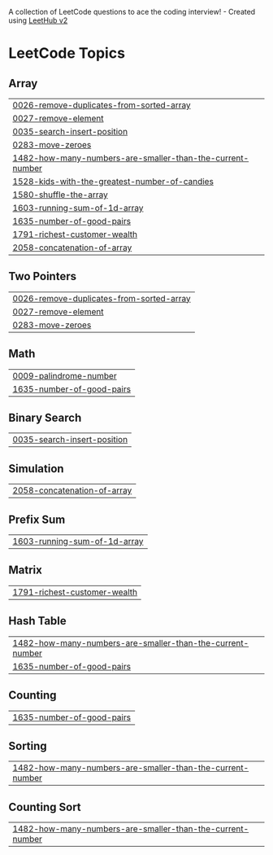 A collection of LeetCode questions to ace the coding interview! - Created using [LeetHub v2](https://github.com/arunbhardwaj/LeetHub-2.0)
<!---LeetCode Topics Start-->
# LeetCode Topics
## Array
|  |
| ------- |
| [0026-remove-duplicates-from-sorted-array](https://github.com/kxight7/Leet-code/tree/master/0026-remove-duplicates-from-sorted-array) |
| [0027-remove-element](https://github.com/kxight7/Leet-code/tree/master/0027-remove-element) |
| [0035-search-insert-position](https://github.com/kxight7/Leet-code/tree/master/0035-search-insert-position) |
| [0283-move-zeroes](https://github.com/kxight7/Leet-code/tree/master/0283-move-zeroes) |
| [1482-how-many-numbers-are-smaller-than-the-current-number](https://github.com/kxight7/Leet-code/tree/master/1482-how-many-numbers-are-smaller-than-the-current-number) |
| [1528-kids-with-the-greatest-number-of-candies](https://github.com/kxight7/Leet-code/tree/master/1528-kids-with-the-greatest-number-of-candies) |
| [1580-shuffle-the-array](https://github.com/kxight7/Leet-code/tree/master/1580-shuffle-the-array) |
| [1603-running-sum-of-1d-array](https://github.com/kxight7/Leet-code/tree/master/1603-running-sum-of-1d-array) |
| [1635-number-of-good-pairs](https://github.com/kxight7/Leet-code/tree/master/1635-number-of-good-pairs) |
| [1791-richest-customer-wealth](https://github.com/kxight7/Leet-code/tree/master/1791-richest-customer-wealth) |
| [2058-concatenation-of-array](https://github.com/kxight7/Leet-code/tree/master/2058-concatenation-of-array) |
## Two Pointers
|  |
| ------- |
| [0026-remove-duplicates-from-sorted-array](https://github.com/kxight7/Leet-code/tree/master/0026-remove-duplicates-from-sorted-array) |
| [0027-remove-element](https://github.com/kxight7/Leet-code/tree/master/0027-remove-element) |
| [0283-move-zeroes](https://github.com/kxight7/Leet-code/tree/master/0283-move-zeroes) |
## Math
|  |
| ------- |
| [0009-palindrome-number](https://github.com/kxight7/Leet-code/tree/master/0009-palindrome-number) |
| [1635-number-of-good-pairs](https://github.com/kxight7/Leet-code/tree/master/1635-number-of-good-pairs) |
## Binary Search
|  |
| ------- |
| [0035-search-insert-position](https://github.com/kxight7/Leet-code/tree/master/0035-search-insert-position) |
## Simulation
|  |
| ------- |
| [2058-concatenation-of-array](https://github.com/kxight7/Leet-code/tree/master/2058-concatenation-of-array) |
## Prefix Sum
|  |
| ------- |
| [1603-running-sum-of-1d-array](https://github.com/kxight7/Leet-code/tree/master/1603-running-sum-of-1d-array) |
## Matrix
|  |
| ------- |
| [1791-richest-customer-wealth](https://github.com/kxight7/Leet-code/tree/master/1791-richest-customer-wealth) |
## Hash Table
|  |
| ------- |
| [1482-how-many-numbers-are-smaller-than-the-current-number](https://github.com/kxight7/Leet-code/tree/master/1482-how-many-numbers-are-smaller-than-the-current-number) |
| [1635-number-of-good-pairs](https://github.com/kxight7/Leet-code/tree/master/1635-number-of-good-pairs) |
## Counting
|  |
| ------- |
| [1635-number-of-good-pairs](https://github.com/kxight7/Leet-code/tree/master/1635-number-of-good-pairs) |
## Sorting
|  |
| ------- |
| [1482-how-many-numbers-are-smaller-than-the-current-number](https://github.com/kxight7/Leet-code/tree/master/1482-how-many-numbers-are-smaller-than-the-current-number) |
## Counting Sort
|  |
| ------- |
| [1482-how-many-numbers-are-smaller-than-the-current-number](https://github.com/kxight7/Leet-code/tree/master/1482-how-many-numbers-are-smaller-than-the-current-number) |
<!---LeetCode Topics End-->